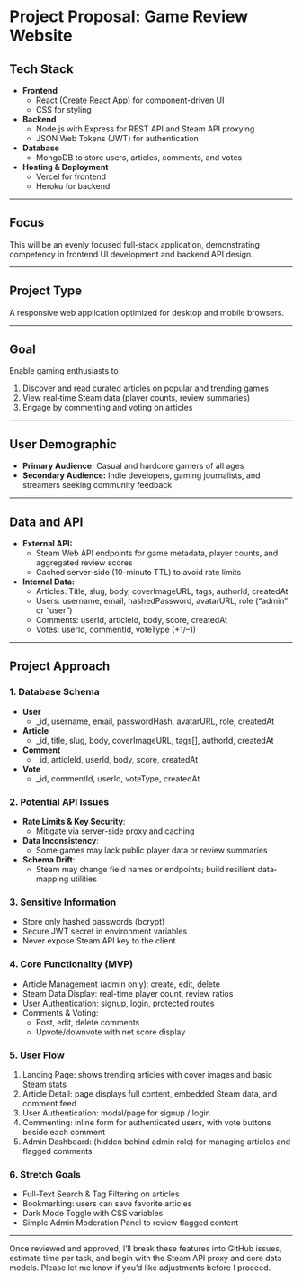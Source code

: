 # Project Proposal: Game Review Website

## Tech Stack

- **Frontend**
  - React (Create React App) for component-driven UI
  - CSS for styling
- **Backend**
  - Node.js with Express for REST API and Steam API proxying
  - JSON Web Tokens (JWT) for authentication
- **Database**
  - MongoDB to store users, articles, comments, and votes
- **Hosting & Deployment**
  - Vercel for frontend
  - Heroku for backend

---

## Focus

This will be an evenly focused full-stack application, demonstrating competency in frontend UI development and backend API design.

---

## Project Type

A responsive web application optimized for desktop and mobile browsers.

---

## Goal

Enable gaming enthusiasts to

1. Discover and read curated articles on popular and trending games
2. View real‐time Steam data (player counts, review summaries)
3. Engage by commenting and voting on articles

---

## User Demographic

- **Primary Audience:** Casual and hardcore gamers of all ages
- **Secondary Audience:** Indie developers, gaming journalists, and streamers seeking community feedback

---

## Data and API

- **External API:**
  - Steam Web API endpoints for game metadata, player counts, and aggregated review scores
  - Cached server-side (10-minute TTL) to avoid rate limits
- **Internal Data:**
  - Articles: Title, slug, body, coverImageURL, tags, authorId, createdAt
  - Users: username, email, hashedPassword, avatarURL, role (“admin” or “user”)
  - Comments: userId, articleId, body, score, createdAt
  - Votes: userId, commentId, voteType (+1/–1)

---

## Project Approach

### 1. Database Schema

- **User**
  - \_id, username, email, passwordHash, avatarURL, role, createdAt
- **Article**
  - \_id, title, slug, body, coverImageURL, tags[], authorId, createdAt
- **Comment**
  - \_id, articleId, userId, body, score, createdAt
- **Vote**
  - \_id, commentId, userId, voteType, createdAt

### 2. Potential API Issues

- **Rate Limits & Key Security**:
  - Mitigate via server-side proxy and caching
- **Data Inconsistency**:
  - Some games may lack public player data or review summaries
- **Schema Drift**:
  - Steam may change field names or endpoints; build resilient data‐mapping utilities

### 3. Sensitive Information

- Store only hashed passwords (bcrypt)
- Secure JWT secret in environment variables
- Never expose Steam API key to the client

### 4. Core Functionality (MVP)

- Article Management (admin only): create, edit, delete
- Steam Data Display: real-time player count, review ratios
- User Authentication: signup, login, protected routes
- Comments & Voting:
  - Post, edit, delete comments
  - Upvote/downvote with net score display

### 5. User Flow

1. Landing Page: shows trending articles with cover images and basic Steam stats
2. Article Detail: page displays full content, embedded Steam data, and comment feed
3. User Authentication: modal/page for signup / login
4. Commenting: inline form for authenticated users, with vote buttons beside each comment
5. Admin Dashboard: (hidden behind admin role) for managing articles and flagged comments

### 6. Stretch Goals

- Full-Text Search & Tag Filtering on articles
- Bookmarking: users can save favorite articles
- Dark Mode Toggle with CSS variables
- Simple Admin Moderation Panel to review flagged content

---

Once reviewed and approved, I’ll break these features into GitHub issues, estimate time per task, and begin with the Steam API proxy and core data models. Please let me know if you’d like adjustments before I proceed.
